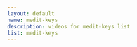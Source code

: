 ```yaml
--- 
layout: default
name: medit-keys
description: videos for medit-keys list
list: medit-keys
---
```


<div class="player">
<div id="player"><!-- "https://www.youtube.com/watch?v={{site.data.lists[page.list][0]}}" --></div>
</div>


